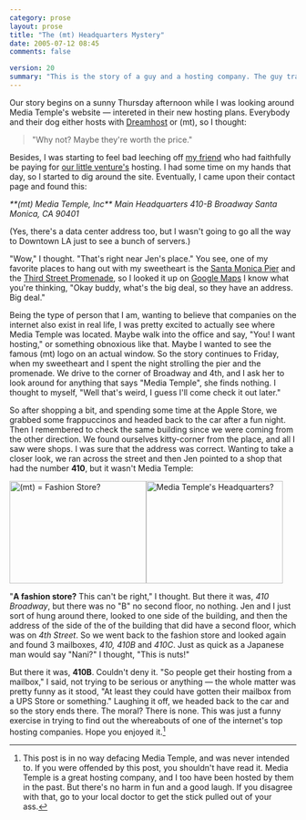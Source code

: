 ```yaml
---
category: prose
layout: prose
title: "The (mt) Headquarters Mystery"
date: 2005-07-12 08:45
comments: false

version: 20
summary: "This is the story of a guy and a hosting company. The guy travels to sunny Santa Monica, CA and tries to find the hosting company's office. Instead, he finds a mailbox. Is it a hoax? Is he just being naive? All-in-all, it's simply a fanboy trying to find the people who keep his site alive."
---
```


Our story begins on a sunny Thursday afternoon while I was looking around Media Temple's website — intereted in their new hosting plans. Everybody and their dog either hosts with [Dreamhost][1] or (mt), so I thought:

> "Why not? Maybe they're worth the price."

Besides, I was starting to feel bad leeching off [my friend][2] who had faithfully be paying for [our little venture's][3] hosting. I had some time on my hands that day, so I started to dig around the site. Eventually, I came upon their contact page and found this:

<address>
  **(mt) Media Temple, Inc**
Main Headquarters
410-B Broadway
Santa Monica, CA 90401
</address>

(Yes, there's a data center address too, but I wasn't going to go all the way to Downtown LA just to see a bunch of servers.)

"Wow," I thought. "That's right near Jen's place." You see, one of my favorite places to hang out with my sweetheart is the [Santa Monica Pier][4] and the [Third Street Promenade][5], so I looked it up on [Google Maps][6] I know what you're thinking, "Okay buddy, what's the big deal, so they have an address. Big deal."

Being the type of person that I am, wanting to believe that companies on the internet also exist in real life, I was pretty excited to actually see where Media Temple was located. Maybe walk into the office and say, "You! I want hosting," or something obnoxious like that. Maybe I wanted to see the famous (mt) logo on an actual window. So the story continues to Friday, when my sweetheart and I spent the night strolling the pier and the promenade. We drive to the corner of Broadway and 4th, and I ask her to look around for anything that says "Media Temple", she finds nothing. I thought to myself, "Well that's weird, I guess I'll come check it out later."

So after shopping a bit, and spending some time at the Apple Store, we grabbed some frappuccinos and headed back to the car after a fun night. Then I remembered to check the same building since we were coming from the other direction. We found ourselves kitty-corner from the place, and all I saw were shops. I was sure that the address was correct. Wanting to take a closer look, we ran across the street and then Jen pointed to a shop that had the number **410**, but it wasn't Media Temple:

[<img src="http://photos23.flickr.com/25505216_682628e4e2_m.jpg" width="240" height="180" alt="(mt) = Fashion Store?" class="posted" />][7][<img src="http://photos23.flickr.com/25505170_db70164c98_o.jpg" width="240" height="180" alt="Media Temple's Headquarters?" class="posted" />][8]

"**A fashion store?** This can't be right," I thought. But there it was, *410 Broadway*, but there was no "B" no second floor, no nothing. Jen and I just sort of hung around there, looked to one side of the building, and then the address of the side of the of the building that did have a second floor, which was on *4th Street*. So we went back to the fashion store and looked again and found 3 mailboxes, *410, 410B* and *410C*. Just as quick as a Japanese man would say "Nani?" I thought, "This is nuts!"

But there it was, **410B**. Couldn't deny it. "So people get their hosting from a mailbox," I said, not trying to be serious or anything — the whole matter was pretty funny as it stood, "At least they could have gotten their mailbox from a UPS Store or something." Laughing it off, we headed back to the car and so the story ends there. The moral? There is none. This was just a funny exercise in trying to find out the whereabouts of one of the internet's top hosting companies. Hope you enjoyed it.[^1]

[^1]: This post is in no way defacing Media Temple, and was never intended to. If you were offended by this post, you shouldn't have read it. Media Temple is a great hosting company, and I too have been hosted by them in the past. But there's no harm in fun and a good laugh. If you disagree with that, go to your local doctor to get the stick pulled out of your ass.

[1]: http://www.dreamhost.com
[2]: http://alex.imaznation.com
[3]: http://www.directpixel.com
[4]: http://www.santamonicapier.org/
[5]: http://www.downtownsm.com/
[6]: http://maps.google.com/maps?q=410-B+Broadway,+Santa+Monica,+CA
[7]: http://www.flickr.com/photos/avalonstar/25505216/ "Photo Sharing"
[8]: http://www.flickr.com/photos/avalonstar/25505170/ "Photo Sharing"
